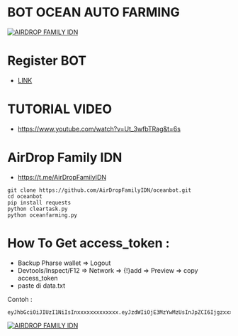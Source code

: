 # BOT OCEAN AUTO FARMING

[![AIRDROP FAMILY IDN](https://img001.prntscr.com/file/img001/ERL8vtepQISlXeR3G86zPQ.png)](https://github.com/AirDropFamilyIDN/oceanbot)

# Register BOT
- [LINK](https://t.me/waveonsuibot/walletapp?startapp=1748434)

# TUTORIAL VIDEO
- https://www.youtube.com/watch?v=Ut_3wfbTRag&t=6s

# AirDrop Family IDN
- https://t.me/AirDropFamilyIDN

```
git clone https://github.com/AirDropFamilyIDN/oceanbot.git
cd oceanbot
pip install requests
python cleartask.py
python oceanfarming.py

```

# How To Get access_token :

- Backup Pharse wallet => Logout
- Devtools/Inspect/F12 => Network => {!}add => Preview => copy access_token
- paste di data.txt

Contoh :
```
eyJhbGciOiJIUzI1NiIsInxxxxxxxxxxxxx.eyJzdWIiOjE3MzYwMzUsInJpZCI6Ijgzxxxxxxxxxxxxxxxxxxxxxxxxxxxxx

```
[![AIRDROP FAMILY IDN](https://img001.prntscr.com/file/img001/GFoiYq4wTTe1MTevXXGMwQ.png)](https://github.com/AirDropFamilyIDN/oceanbot)


